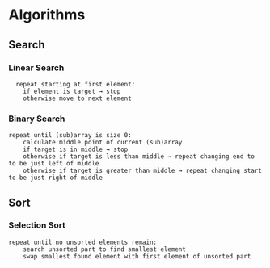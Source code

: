 # Algorithms

## Search

### Linear Search

```
  repeat starting at first element:
	if element is target → stop
	otherwise move to next element
```

### Binary Search

```
repeat until (sub)array is size 0:
	calculate middle point of current (sub)array
	if target is in middle → stop
	otherwise if target is less than middle → repeat changing end to to be just left of middle
	otherwise if target is greater than middle → repeat changing start to be just right of middle
```

## Sort

### Selection Sort

```
repeat until no unsorted elements remain:
	search unsorted part to find smallest element
	swap smallest found element with first element of unsorted part
```
